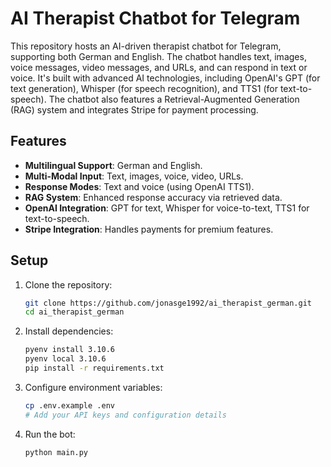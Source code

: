 # AI Therapist Chatbot for Telegram

This repository hosts an AI-driven therapist chatbot for Telegram, supporting both German and English. The chatbot handles text, images, voice messages, video messages, and URLs, and can respond in text or voice. It's built with advanced AI technologies, including OpenAI's GPT (for text generation), Whisper (for speech recognition), and TTS1 (for text-to-speech). The chatbot also features a Retrieval-Augmented Generation (RAG) system and integrates Stripe for payment processing.

## Features

- **Multilingual Support**: German and English.
- **Multi-Modal Input**: Text, images, voice, video, URLs.
- **Response Modes**: Text and voice (using OpenAI TTS1).
- **RAG System**: Enhanced response accuracy via retrieved data.
- **OpenAI Integration**: GPT for text, Whisper for voice-to-text, TTS1 for text-to-speech.
- **Stripe Integration**: Handles payments for premium features.

## Setup

1. Clone the repository:
    ```bash
    git clone https://github.com/jonasge1992/ai_therapist_german.git
    cd ai_therapist_german
    ```

2. Install dependencies:
    ```bash
    pyenv install 3.10.6
    pyenv local 3.10.6
    pip install -r requirements.txt
    ```

3. Configure environment variables:
    ```bash
    cp .env.example .env
    # Add your API keys and configuration details
    ```

4. Run the bot:
    ```bash
    python main.py
    ```
